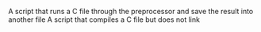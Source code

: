 A script that runs a C file through the preprocessor and save the result into another file
A script that compiles a C file but does not link
